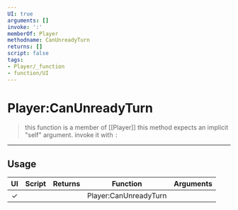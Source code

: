 ```yaml
---
UI: true
arguments: []
invoke: ':'
memberOf: Player
methodname: CanUnreadyTurn
returns: []
script: false
tags:
- Player/_function
- function/UI
---
```

# Player:CanUnreadyTurn
> this function is a member of [[Player]]
> this method expects an implicit "self" argument. invoke it with `:`
-----
## Usage
|  UI | Script | Returns | Function | Arguments |
|:---:|:------:|-------:|:--------:|:---------|
|✓| ||Player:CanUnreadyTurn||

